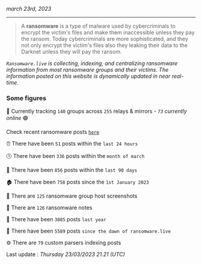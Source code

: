 _march 23rd, 2023_

---

> A **ransomware** is a type of malware used by cybercriminals to encrypt the victim's files and make them inaccessible unless they pay the ransom. Today cybercriminals are more sophisticated, and they not only encrypt the victim's files also they leaking their data to the Darknet unless they will pay the ransom.


_`Ransomware.live` is collecting, indexing, and centralizing ransomware information from most ransomware groups and their victims. The information posted on this website is dynamically updated in near real-time._

### Some figures 

🔎 Currently tracking `140` groups across `255` relays & mirrors - _`73` currently online_ 🟢

Check recent ransomware posts [`here`](recentposts.md)


⏰ There have been `51` posts within the `last 24 hours`

🕓 There have been `336` posts within the `month of march`

📅 There have been `856` posts within the `last 90 days`

🏚 There have been `758` posts since the `1st January 2023`

📸 There are `125` ransomware group host screenshots

📝 There are `126` ransomware notes

🚀 There have been `3085` posts `last year`

🐣 There have been `5589` posts `since the dawn of ransomware.live`

⚙️ There are `79` custom parsers indexing posts



Last update : _Thursday 23/03/2023 21.21 (UTC)_

